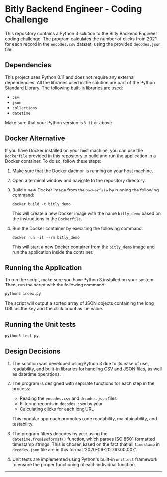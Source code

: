 # Bitly Backend Engineer - Coding Challenge

This repository contains a Python 3 solution to the Bitly Backend Engineer coding challenge. The program calculates the number of clicks from 2021 for each record in the `encodes.csv` dataset, using the provided `decodes.json` file.

## Dependencies

This project uses Python 3.11 and does not require any external dependencies. All the libraries used in the solution are part of the Python Standard Library. The following built-in libraries are used:

- `csv`
- `json`
- `collections`
- `datetime`

Make sure that your Python version is `3.11` or above

## Docker Alternative
If you have Docker installed on your host machine, you can use the `Dockerfile` provided in this repository to build and run the application in a Docker container. To do so, follow these steps:

1. Make sure that the Docker daemon is running on your host machine.

2. Open a terminal window and navigate to the repository directory.

3. Build a new Docker image from the `Dockerfile` by running the following command:

   ```
   docker build -t bitly_demo .
   ```

   This will create a new Docker image with the name `bitly_demo` based on the instructions in the `Dockerfile`.

4. Run the Docker container by executing the following command:

   ```
   docker run -it --rm bitly_demo
   ```

   This will start a new Docker container from the `bitly_demo` image and run the application inside the container.

## Running the Application

To run the script, make sure you have Python 3 installed on your system. Then, run the script with the following command:

```sh
python3 index.py
```

The script will output a sorted array of JSON objects containing the long URL as the key and the click count as the value.

## Running the Unit tests
```sh
python3 test.py
```
## Design Decisions

1. The solution was developed using Python 3 due to its ease of use, readability, and built-in libraries for handling CSV and JSON files, as well as datetime operations.

2. The program is designed with separate functions for each step in the process:
   - Reading the `encodes.csv` and `decodes.json` files
   - Filtering records in `decodes.json` by year
   - Calculating clicks for each long URL

   This modular approach promotes code readability, maintainability, and testability.

3. The program filters decodes by year using the `datetime.fromisoformat()` function, which parses ISO 8601 formatted timestamp strings. This is chosen based on the fact that all `timestamp` in `decodes.json` file are in this format '2020-06-20T00:00:00Z'. 

4. Unit tests are implemented using Python's built-in `unittest` framework to ensure the proper functioning of each individual function.

---
